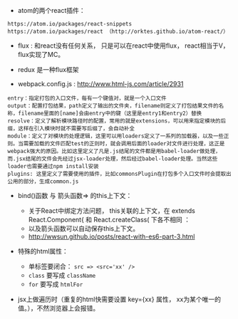 * atom的两个react插件：
```
https://atom.io/packages/react-snippets
https://atom.io/packages/react （http://orktes.github.io/atom-react/）
```

* flux : 和react没有任何关系， 只是可以在react中使用flux， react相当于V， flux实现了MC。 

* redux 是一种flux框架

* webpack.config.js : http://www.html-js.com/article/2931
```
entry：指定打包的入口文件，每有一个键值对，就是一个入口文件
output：配置打包结果，path定义了输出的文件夹，filename则定义了打包结果文件的名称，filename里面的[name]会由entry中的键（这里是entry1和entry2）替换
resolve：定义了解析模块路径时的配置，常用的就是extensions，可以用来指定模块的后缀，这样在引入模块时就不需要写后缀了，会自动补全
module：定义了对模块的处理逻辑，这里可以用loaders定义了一系列的加载器，以及一些正则。当需要加载的文件匹配test的正则时，就会调用后面的loader对文件进行处理，这正是webpack强大的原因。比如这里定义了凡是.js结尾的文件都是用babel-loader做处理，而.jsx结尾的文件会先经过jsx-loader处理，然后经过babel-loader处理。当然这些loader也需要通过npm install安装
plugins: 这里定义了需要使用的插件，比如commonsPlugin在打包多个入口文件时会提取出公用的部分，生成common.js
```

* bind()函数 与 箭头函数=> 的this上下文：
  * 关于React中绑定方法问题，  this关联的上下文，在 extends React.Component{ 和 React.createClass( 下各不相同 ： 
  * 以及箭头函数可以自动保存this上下文。
  * http://wwsun.github.io/posts/react-with-es6-part-3.html


* 特殊的html属性：
  * 单标签要闭合： `src => <src='xx' />`
  * `class` 要写成 `className`
  * `for` 要写成 `htmlFor`


* jsx上做遍历时（重复的html快需要设置 key={xx} 属性， xx为某个唯一的值。），不然浏览器上会报错。

